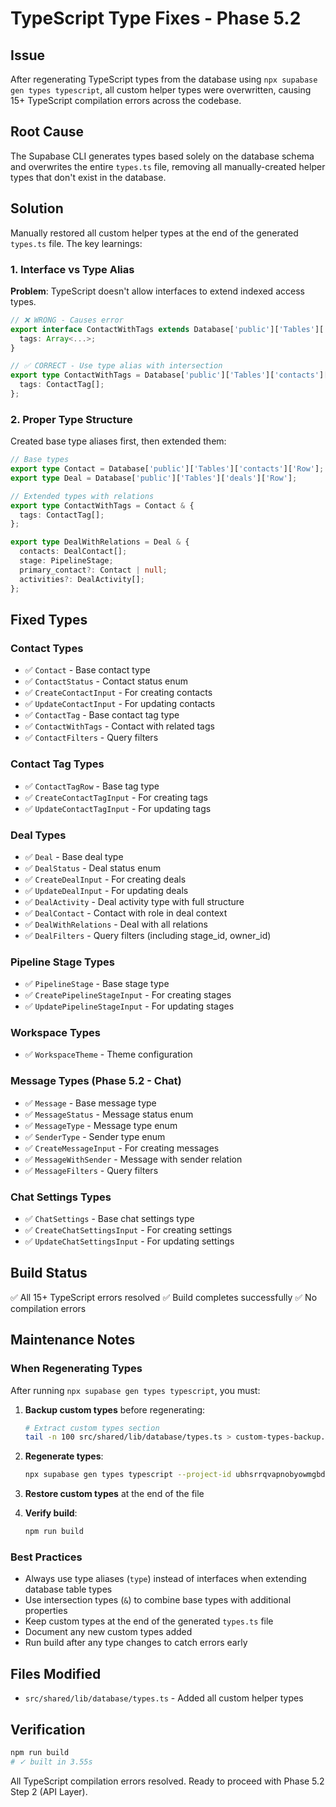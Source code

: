 # TypeScript Type Fixes - Phase 5.2

## Issue
After regenerating TypeScript types from the database using `npx supabase gen types typescript`, all custom helper types were overwritten, causing 15+ TypeScript compilation errors across the codebase.

## Root Cause
The Supabase CLI generates types based solely on the database schema and overwrites the entire `types.ts` file, removing all manually-created helper types that don't exist in the database.

## Solution
Manually restored all custom helper types at the end of the generated `types.ts` file. The key learnings:

### 1. Interface vs Type Alias
**Problem**: TypeScript doesn't allow interfaces to extend indexed access types.

```typescript
// ❌ WRONG - Causes error
export interface ContactWithTags extends Database['public']['Tables']['contacts']['Row'] {
  tags: Array<...>;
}

// ✅ CORRECT - Use type alias with intersection
export type ContactWithTags = Database['public']['Tables']['contacts']['Row'] & {
  tags: ContactTag[];
};
```

### 2. Proper Type Structure
Created base type aliases first, then extended them:

```typescript
// Base types
export type Contact = Database['public']['Tables']['contacts']['Row'];
export type Deal = Database['public']['Tables']['deals']['Row'];

// Extended types with relations
export type ContactWithTags = Contact & {
  tags: ContactTag[];
};

export type DealWithRelations = Deal & {
  contacts: DealContact[];
  stage: PipelineStage;
  primary_contact?: Contact | null;
  activities?: DealActivity[];
};
```

## Fixed Types

### Contact Types
- ✅ `Contact` - Base contact type
- ✅ `ContactStatus` - Contact status enum
- ✅ `CreateContactInput` - For creating contacts
- ✅ `UpdateContactInput` - For updating contacts
- ✅ `ContactTag` - Base contact tag type
- ✅ `ContactWithTags` - Contact with related tags
- ✅ `ContactFilters` - Query filters

### Contact Tag Types
- ✅ `ContactTagRow` - Base tag type
- ✅ `CreateContactTagInput` - For creating tags
- ✅ `UpdateContactTagInput` - For updating tags

### Deal Types
- ✅ `Deal` - Base deal type
- ✅ `DealStatus` - Deal status enum
- ✅ `CreateDealInput` - For creating deals
- ✅ `UpdateDealInput` - For updating deals
- ✅ `DealActivity` - Deal activity type with full structure
- ✅ `DealContact` - Contact with role in deal context
- ✅ `DealWithRelations` - Deal with all relations
- ✅ `DealFilters` - Query filters (including stage_id, owner_id)

### Pipeline Stage Types
- ✅ `PipelineStage` - Base stage type
- ✅ `CreatePipelineStageInput` - For creating stages
- ✅ `UpdatePipelineStageInput` - For updating stages

### Workspace Types
- ✅ `WorkspaceTheme` - Theme configuration

### Message Types (Phase 5.2 - Chat)
- ✅ `Message` - Base message type
- ✅ `MessageStatus` - Message status enum
- ✅ `MessageType` - Message type enum
- ✅ `SenderType` - Sender type enum
- ✅ `CreateMessageInput` - For creating messages
- ✅ `MessageWithSender` - Message with sender relation
- ✅ `MessageFilters` - Query filters

### Chat Settings Types
- ✅ `ChatSettings` - Base chat settings type
- ✅ `CreateChatSettingsInput` - For creating settings
- ✅ `UpdateChatSettingsInput` - For updating settings

## Build Status
✅ All 15+ TypeScript errors resolved
✅ Build completes successfully
✅ No compilation errors

## Maintenance Notes

### When Regenerating Types
After running `npx supabase gen types typescript`, you must:

1. **Backup custom types** before regenerating:
   ```bash
   # Extract custom types section
   tail -n 100 src/shared/lib/database/types.ts > custom-types-backup.ts
   ```

2. **Regenerate types**:
   ```bash
   npx supabase gen types typescript --project-id ubhsrrqvapnobyowmgbd > src/shared/lib/database/types.ts
   ```

3. **Restore custom types** at the end of the file

4. **Verify build**:
   ```bash
   npm run build
   ```

### Best Practices
- Always use type aliases (`type`) instead of interfaces when extending database table types
- Use intersection types (`&`) to combine base types with additional properties
- Keep custom types at the end of the generated `types.ts` file
- Document any new custom types added
- Run build after any type changes to catch errors early

## Files Modified
- `src/shared/lib/database/types.ts` - Added all custom helper types

## Verification
```bash
npm run build
# ✓ built in 3.55s
```

All TypeScript compilation errors resolved. Ready to proceed with Phase 5.2 Step 2 (API Layer).
